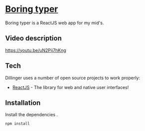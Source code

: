 # [Boring typer]

Boring typer is a ReactJS web app for my mid's.

## Video description
https://youtu.be/uN2Pij7hKng

## Tech

Dillinger uses a number of open source projects to work properly:

- [ReactJS] - The library for web and native user interfaces!


## Installation


Install the dependencies .
```sh
npm install
```

[//]: #
[ReactJS]: <https://react.dev/>
[Boring typer]: <https://adilism48.github.io/boring-typer/>
